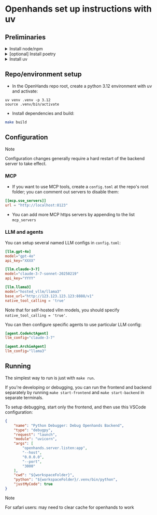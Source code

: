 # Openhands set up instructions with uv

## Preliminaries

<details>
  <summary>Install node/npm</summary>
  
#### For linux/macOS:

```shell
# Download and install nvm:
curl -o- https://raw.githubusercontent.com/nvm-sh/nvm/v0.40.3/install.sh | bash

# in lieu of restarting the shell
\. "$HOME/.nvm/nvm.sh"

# Download and install Node.js:
nvm install 22

# Verify the Node.js version:
node -v # Should print "v22.15.0".
nvm current # Should print "v22.15.0".

# Verify npm version:
npm -v # Should print "10.9.2".
```

</details>

<details>
<summary>[optional] Install poetry </summary>
  
```shell
curl -sSL https://install.python-poetry.org | python3.12 -
```

</details>
<details>
<summary>Install uv</summary>
  
```shell
curl -LsSf https://astral.sh/uv/install.sh | sh
```

</details>

## Repo/environment setup

- In the OpenHands repo root, create a python 3.12 environment with uv and activate:

```shell
uv venv .venv -p 3.12
source .venv/bin/activate
```

- Install dependencies and build:

```bash
make build
```

## Configuration

> [!NOTE]
> Configuration changes generally require a hard restart of the backend server to take effect.

### MCP

- If you want to use MCP tools, create a `config.toml` at the repo's root folder; you can comment out servers to disable them:

```toml
[[mcp.sse_servers]]
url = "http://localhost:8123"
```

- You can add more MCP https servers by appending to the list `mcp_servers`

### LLM and agents

You can setup several named LLM configs in `config.toml`:

```toml
[llm.gpt-4o]
model="gpt-4o"
api_key="XXXX"

[llm.claude-3-7]
model="claude-3-7-sonnet-20250219"
api_key="YYYY"

[llm.llama3]
model="hosted_vllm/llama3"
base_url="http://123.123.123.123:8888/v1"
native_tool_calling = 'true'
```

Note that for self-hosted vllm models, you should specify `native_tool_calling = 'true'`.

You can then configure specific agents to use particular LLM config:

```toml
[agent.CodeActAgent]
llm_config="claude-3-7"

[agent.ArchieAgent]
llm_config="llama3"
```

## Running

The simplest way to run is just with `make run`.

If you're developing or debugging, you can run the frontend and backend separately by running `make start-frontend` and `make start-backend` in separate terminals.

To setup debugging, start only the frontend, and then use this VSCode configuration:

  ```json
  {
      "name": "Python Debugger: Debug Openhands Backend",
      "type": "debugpy",
      "request": "launch",
      "module": "uvicorn",
      "args": [
          "openhands.server.listen:app",
          "--host",
          "0.0.0.0",
          "--port",
          "3000"
      ],
      "cwd": "${workspaceFolder}",
      "python": "${workspaceFolder}/.venv/bin/python",
      "justMyCode": true
  }
  ```

> [!NOTE]
> For safari users: may need to clear cache for openhands to work
